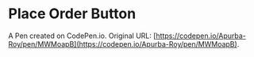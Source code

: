 # Place Order Button

A Pen created on CodePen.io. Original URL: [https://codepen.io/Apurba-Roy/pen/MWMoapB](https://codepen.io/Apurba-Roy/pen/MWMoapB).


